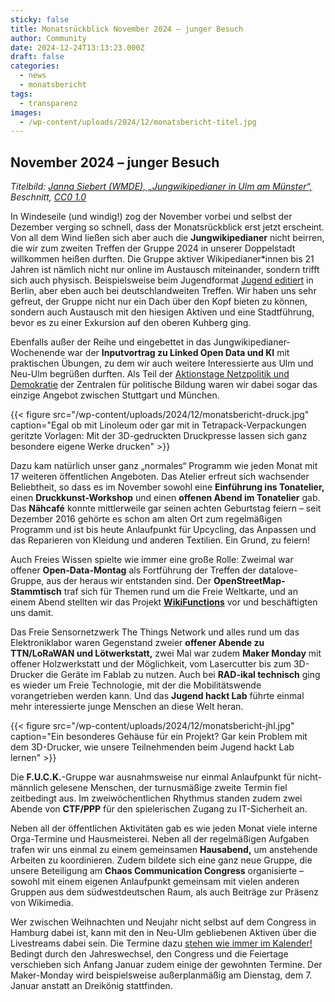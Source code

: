 ```yaml
---
sticky: false
title: Monatsrückblick November 2024 – junger Besuch
author: Community
date: 2024-12-24T13:13:23.000Z
draft: false
categories:
  - news
  - monatsbericht
tags:
  - transparenz
images:
  - /wp-content/uploads/2024/12/monatsbericht-titel.jpg
---
```


## November 2024 – junger Besuch

_Titelbild: [Janna Siebert (WMDE), „Jungwikipedianer in Ulm am Münster“,](https://commons.wikimedia.org/wiki/File:Jungwikipedianer_in_Ulm_am_Münster.jpg) Beschnitt, [CC0 1.0](https://creativecommons.org/publicdomain/zero/1.0/legalcode )_

In Windeseile (und windig!) zog der November vorbei und selbst der Dezember verging so schnell, dass der Monatsrückblick erst jetzt erscheint. 
Von all dem Wind ließen sich aber auch die **Jungwikipedianer** nicht beirren, die wir zum zweiten Treffen der Gruppe 2024 in unserer Doppelstadt willkommen heißen durften. 
Die Gruppe aktiver Wikipedianer\*innen bis 21 Jahren ist nämlich nicht nur online im Austausch miteinander, sondern trifft sich auch physisch. 
Beispielsweise beim Jugendformat [Jugend editiert](https://www.wikimedia.de/veranstaltungen/jugend-editiert/) in Berlin, aber eben auch bei deutschlandweiten Treffen. 
Wir haben uns sehr gefreut, der Gruppe nicht nur ein Dach über den Kopf bieten zu können, sondern auch Austausch mit den hiesigen Aktiven und eine Stadtführung, bevor es zu einer Exkursion auf den oberen Kuhberg ging.

Ebenfalls außer der Reihe und eingebettet in das Jungwikipedianer-Wochenende war der **Inputvortrag zu Linked Open Data und KI** mit praktischen Übungen, zu dem wir auch weitere Interessierte aus Ulm und Neu-Ulm begrüßen durften. 
Als Teil der [Aktionstage Netzpolitik und Demokratie](https://netzpolitische-bildung.de/) der Zentralen für politische Bildung waren wir dabei sogar das einzige Angebot zwischen Stuttgart und München.

{{< figure src="/wp-content/uploads/2024/12/monatsbericht-druck.jpg" caption="Egal ob mit Linoleum oder gar mit in Tetrapack-Verpackungen geritzte Vorlagen: Mit der 3D-gedruckten Druckpresse lassen sich ganz besondere eigene Werke drucken" >}}

Dazu kam natürlich unser ganz „normales“ Programm wie jeden Monat mit 17 weiteren öffentlichen Angeboten. 
Das Atelier erfreut sich wachsender Beliebtheit, so dass es im November sowohl eine **Einführung ins Tonatelier,** einen **Druckkunst-Workshop** und einen **offenen Abend im Tonatelier** gab. 
Das **Nähcafé** konnte mittlerweile gar seinen achten Geburtstag feiern – seit Dezember 2016 gehörte es schon am alten Ort zum regelmäßigen Programm und ist bis heute Anlaufpunkt für Upcycling, das Anpassen und das Reparieren von Kleidung und anderen Textilien. 
Ein Grund, zu feiern!

Auch Freies Wissen spielte wie immer eine große Rolle: Zweimal war offener **Open-Data-Montag** als Fortführung der Treffen der datalove-Gruppe, aus der heraus wir entstanden sind. 
Der **OpenStreetMap-Stammtisch** traf sich für Themen rund um die Freie Weltkarte, und an einem Abend stellten wir das Projekt **[WikiFunctions](https://de.wikipedia.org/wiki/Wikipedia:Wikifunctions)** vor und beschäftigten uns damit.

Das Freie Sensornetzwerk The Things Network und alles rund um das Elektroniklabor waren Gegenstand zweier **offener Abende zu TTN/LoRaWAN und Lötwerkstatt,** zwei Mal war zudem **Maker Monday** mit offener Holzwerkstatt und der Möglichkeit, vom Lasercutter bis zum 3D-Drucker die Geräte im Fablab zu nutzen. 
Auch bei **RAD-ikal technisch** ging es wieder um Freie Technologie, mit der die Mobilitätswende vorangetrieben werden kann. 
Und das **Jugend hackt Lab** führte einmal mehr interessierte junge Menschen an diese Welt heran.

{{< figure src="/wp-content/uploads/2024/12/monatsbericht-jhl.jpg" caption="Ein besonderes Gehäuse für ein Projekt? Gar kein Problem mit dem 3D-Drucker, wie unsere Teilnehmenden beim Jugend hackt Lab lernen" >}}

Die **F.U.C.K.**-Gruppe war ausnahmsweise nur einmal Anlaufpunkt für nicht-männlich gelesene Menschen, der turnusmäßige zweite Termin fiel zeitbedingt aus. 
Im zweiwöchentlichen Rhythmus standen zudem zwei Abende von **CTF/PPP** für den spielerischen Zugang zu IT-Sicherheit an.

Neben all der öffentlichen Aktivitäten gab es wie jeden Monat viele interne Orga-Termine und Hausmeisterei. 
Neben all der regelmäßigen Aufgaben trafen wir uns einmal zu einem gemeinsamen **Hausabend,** um anstehende Arbeiten zu koordinieren. 
Zudem bildete sich eine ganz neue Gruppe, die unsere Beteiligung am **Chaos Communication Congress** organisierte – sowohl mit einem eigenen Anlaufpunkt gemeinsam mit vielen anderen Gruppen aus dem südwestdeutschen Raum, als auch Beiträge zur Präsenz von Wikimedia.

Wer zwischen Weihnachten und Neujahr nicht selbst auf dem Congress in Hamburg dabei ist, kann mit den in Neu-Ulm gebliebenen Aktiven über die Livestreams dabei sein. 
Die Termine dazu [stehen wie immer im Kalender!]() 
Bedingt durch den Jahreswechsel, den Congress und die Feiertage verschieben sich Anfang Januar zudem einige der gewohnten Termine. 
Der Maker-Monday wird beispielsweise außerplanmäßig am Dienstag, dem 7. Januar anstatt an Dreikönig stattfinden.
